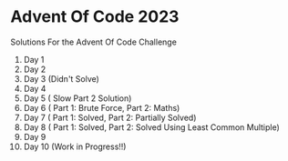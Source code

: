# Advent Of Code 2023
Solutions For the Advent Of Code Challenge

1. Day 1
2. Day 2
3. Day 3 (Didn't Solve)
4. Day 4
5. Day 5 ( Slow Part 2 Solution)
6. Day 6 ( Part 1: Brute Force, Part 2: Maths)
7. Day 7 ( Part 1: Solved, Part 2: Partially Solved)
8. Day 8 ( Part 1: Solved, Part 2: Solved Using Least Common Multiple)
9. Day 9
10. Day 10 (Work in Progress!!)
